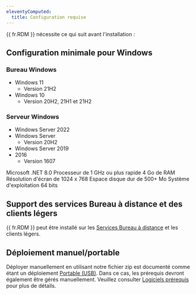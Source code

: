 ```yaml
---
eleventyComputed:
  title: Configuration requise
---
```

{{ fr.RDM }} nécessite ce qui suit avant l'installation :

## Configuration minimale pour Windows

### Bureau Windows

* Windows 11
    * Version 21H2
* Windows 10
    * Version 20H2, 21H1 et 21H2

### Serveur Windows

* Windows Server 2022
* Windows Server
    * Version 20H2
* Windows Server 2019
* 2016
    * Version 1607

Microsoft .NET 8.0
Processeur de 1 GHz ou plus rapide
4 Go de RAM
Résolution d'écran de 1024 x 768
Espace disque dur de 500+ Mo
Système d'exploitation 64 bits

## Support des services Bureau à distance et des clients légers

{{ fr.RDM }} peut être installé sur les [Services Bureau à distance](/rdm/installation/client/terminal-services/) et les clients légers.

## Déploiement manuel/portable

Déployer manuellement en utilisant notre fichier zip est documenté comme étant un déploiement [Portable (USB)](/rdm/installation/client/portable-usb/). Dans ce cas, les prérequis devront également être gérés manuellement. Veuillez consulter [Logiciels prérequis](/rdm/overview/system-requirements/prerequisite-software/) pour plus de détails.
